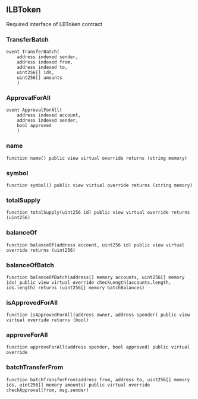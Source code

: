 ## ILBToken

Required interface of LBToken contract

### TransferBatch

```solidity
event TransferBatch(
    address indexed sender, 
    address indexed from, 
    address indexed to, 
    uint256[] ids, 
    uint256[] amounts
    )
```

### ApprovalForAll

```solidity
event ApprovalForAll(
    address indexed account, 
    address indexed sender, 
    bool approved
    )
```

### name

```solidity
function name() public view virtual override returns (string memory)
```

### symbol

```solidity
function symbol() public view virtual override returns (string memory)
```


### totalSupply

```solidity
function totalSupply(uint256 id) public view virtual override returns (uint256)
```

### balanceOf

```solidity
function balanceOf(address account, uint256 id) public view virtual override returns (uint256)
```

### balanceOfBatch

```solidity
function balanceOfBatch(address[] memory accounts, uint256[] memory ids) public view virtual override checkLength(accounts.length, ids.length) returns (uint256[] memory batchBalances)
```

### isApprovedForAll

```solidity
function isApprovedForAll(address owner, address spender) public view virtual override returns (bool)
```

### approveForAll

```solidity
function approveForAll(address spender, bool approved) public virtual override
```

### batchTransferFrom

```solidity
function batchTransferFrom(address from, address to, uint256[] memory ids, uint256[] memory amounts) public virtual override checkApproval(from, msg.sender)
```
